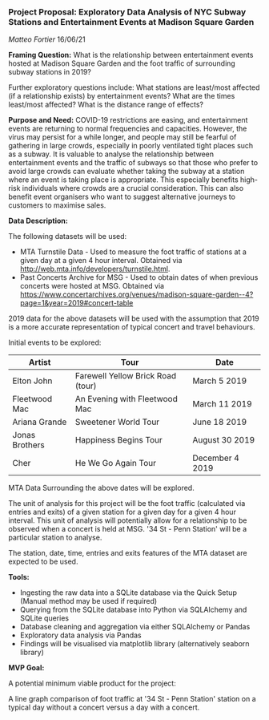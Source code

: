 ### Project Proposal: Exploratory Data Analysis of NYC Subway Stations and Entertainment Events at Madison Square Garden 

*Matteo Fortier*
16/06/21

**Framing Question:** What is the relationship between entertainment events hosted at Madison Square Garden and the foot traffic of surrounding subway stations in 2019?

Further exploratory questions include: What stations are least/most affected (if a relationship exists) by entertainment events? What are the times least/most affected? What is the distance range of effects?

**Purpose and Need:** COVID-19 restrictions are easing, and entertainment events are returning to normal frequencies and capacities. However, the virus may persist for a while longer, and people may still be fearful of gathering in large crowds, especially in poorly ventilated tight places such as a subway. It is valuable to analyse the relationship between entertainment events and the traffic of subways so that those who prefer to avoid large crowds can evaluate whether taking the subway at a station where an event is taking place is appropriate. This especially benefits high-risk individuals where crowds are a crucial consideration. This can also benefit event organisers who want to suggest alternative journeys to customers to maximise sales.

**Data Description:**

The following datasets will be used:

- MTA Turnstile Data - Used to measure the foot traffic of stations at a given day at a given 4 hour interval. Obtained via http://web.mta.info/developers/turnstile.html. 
- Past Concerts Archive for MSG - Used to obtain dates of when previous concerts were hosted at MSG. Obtained via https://www.concertarchives.org/venues/madison-square-garden--4?page=1&year=2019#concert-table

2019 data for the above datasets will be used with the assumption that 2019 is a more accurate representation of typical concert and travel behaviours. 

Initial events to be explored:

| Artist         | Tour                              | Date            |
| -------------- | --------------------------------- | --------------- |
| Elton John     | Farewell Yellow Brick Road (tour) | March 5 2019    |
| Fleetwood Mac  | An Evening with Fleetwood Mac     | March 11 2019   |
| Ariana Grande  | Sweetener World Tour              | June 18 2019    |
| Jonas Brothers | Happiness Begins Tour             | August 30 2019  |
| Cher           | He We Go Again Tour               | December 4 2019 |

MTA Data Surrounding the above dates will be explored.

The unit of analysis for this project will be the foot traffic (calculated via entries and exits) of a given station for a given day for a given 4 hour interval. This unit of analysis will potentially allow for a relationship to be observed when a concert is held at MSG. '34 St - Penn Station' will be a particular station to analyse. 

The station, date, time, entries and exits features of the MTA dataset are expected to be used. 

**Tools:**

- Ingesting the raw data into a SQLite database via the Quick Setup (Manual method may be used if required)
- Querying from the SQLite database into Python via SQLAlchemy and SQLite queries
- Database cleaning and aggregation via either SQLAlchemy or Pandas
- Exploratory data analysis via Pandas
- Findings will be visualised via matplotlib library (alternatively seaborn library)

**MVP Goal:**

A potential minimum viable product for the project:

A line graph comparison of foot traffic at '34 St - Penn Station' station on a typical day without a concert versus a day with a concert.

